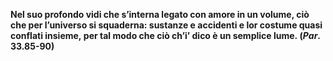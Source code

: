 
**Nel suo profondo vidi che s’interna
legato con amore in un volume,
ciò che per l’universo si squaderna:
sustanze e accidenti e lor costume
quasi conflati insieme, per tal modo
che ciò ch’i’ dico è un semplice lume. (_Par_. 33.85-90)**
